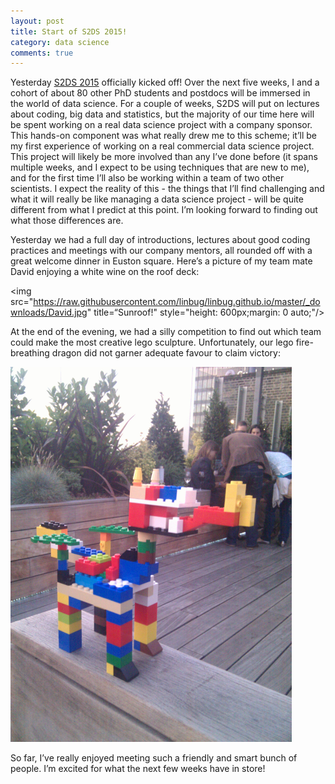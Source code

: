 ```yaml
---
layout: post
title: Start of S2DS 2015!
category: data science
comments: true
---
```


Yesterday [S2DS 2015](http://www.s2ds.org/) officially kicked off!  Over the next five weeks, I and a cohort of about 80 other PhD students and postdocs will be immersed in the world of data science. For a couple of weeks, S2DS will put on lectures about coding, big data and statistics, but the majority of our time here will be spent working on a real data science project with a company sponsor. This hands-on component was what really drew me to this scheme; it’ll be my first experience of working on a real commercial data science project. This project will likely be more involved than any I’ve done before (it spans multiple weeks, and I expect to be using techniques that are new to me), and for the first time I’ll also be working within a team of two other scientists. I expect the reality of this - the things that I’ll find challenging and what it will really be like managing a data science project - will be quite different from what I predict at this point. I’m looking forward to finding out what those differences are. 

Yesterday we had a full day of introductions, lectures about good coding practices and meetings with our company mentors, all rounded off with a great welcome dinner in Euston square. Here’s a picture of my team mate David enjoying a white wine on the roof deck:

<img src="https://raw.githubusercontent.com/linbug/linbug.github.io/master/_downloads/David.jpg" title=“Sunroof!" style="height: 600px;margin: 0 auto;"/>

At the end of the evening, we had a silly competition to find out which team could make the most creative lego sculpture. Unfortunately, our lego fire-breathing dragon did not garner adequate favour to claim victory:

<img src="https://raw.githubusercontent.com/linbug/linbug.github.io/master/_downloads/dragon.jpg" title= "legodragon" style="height: 600px;margin: 0 auto;"/>

So far, I’ve really enjoyed meeting such a friendly and smart bunch of people. I’m excited for what the next few weeks have in store! 